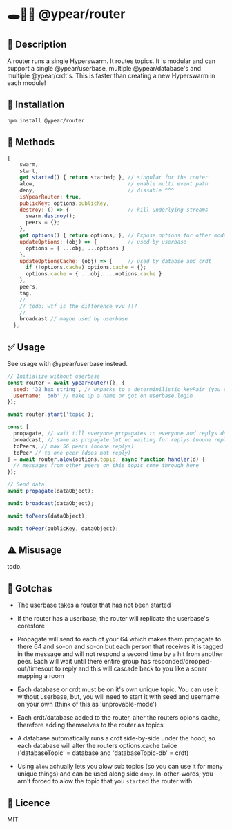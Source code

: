 # 🕳️🥊🌐 @ypear/router




## 👀 Description
A router runs a single Hyperswarm. It routes topics. It is modular and can support a single @ypear/userbase, multiple @ypear/database's and multiple @ypear/crdt's. This is faster than creating a new Hyperswarm in each module!

## 💾 Installation
```bash
npm install @ypear/router
```

## 🧰 Methods
```javascript
{
    swarm,
    start,
    get started() { return started; }, // singular for the router
    alow,                              // enable multi event path
    deny,                              // dissable ^^^
    isYpearRouter: true,
    publicKey: options.publicKey,
    destroy: () => {                   // kill underlying streams
      swarm.destroy();
      peers = {};
    },
    get options() { return options; }, // Expose options for other modules to access
    updateOptions: (obj) => {          // used by userbase
      options = { ...obj, ...options }
    },
    updateOptionsCache: (obj) => {     // used by databse and crdt
      if (!options.cache) options.cache = {};
      options.cache = { ...obj, ...options.cache }
    },
    peers,
    tag,
    //
    // todo: wtf is the difference vvv !!?
    //
    broadcast // maybe used by userbase
  };
```


## ✅ Usage
See usage with @ypear/userbase instead.
```javascript
// Initialize without userbase
const router = await ypearRouter({}, {
  seed: '32 hex string', // unpacks to a determinilistic keyPair (you can get this after userbase.login)
  username: 'bob' // make up a name or got on userbase.login
});

await router.start('topic');

const [
  propagate, // wait till everyone propagates to everyone and replys done 
  broadcast, // same as propagate but no waiting for replys (noone replys)
  toPeers, // max 56 peers (noone replys)
  toPeer // to one peer (does not reply)
] = await router.alow(options.topic, async function handler(d) {
  // messages from other peers on this topic come through here
});

// Send data
await propagate(dataObject);

await broadcast(dataObject);

await toPeers(dataObject);

await toPeer(publicKey, dataObject);
```
## ⚠️ Misusage
todo.

## 🤯 Gotchas
- The userbase takes a router that has not been started

- If the router has a userbase; the router will replicate the userbase's corestore

- Propagate will send to each of your 64 which makes them propagate to there 64 and so-on and so-on but each person that receives it is tagged in the message and will not respond a second time by a hit from another peer. Each will wait until there entire group has responded/dropped-out/timesout to reply and this will cascade back to you like a sonar mapping a room

- Each database or crdt must be on it's own unique topic. You can use it without userbase, but, you will need to start it with seed and username on your own (think of this as 'unprovable-mode')

- Each crdt/database added to the router, alter the routers opions.cache, therefore adding themselves to the router as topics

- A database automatically runs a crdt side-by-side under the hood; so each database will alter the routers options.cache twice ('databaseTopic' = database and 'databaseTopic-db' = crdt)

- Using `alow` achually lets you alow sub topics (so you can use it for many unique things) and can be used along side `deny`. In-other-words; you arn't forced to alow the topic that you `start`ed the router with

## 📜 Licence
MIT
